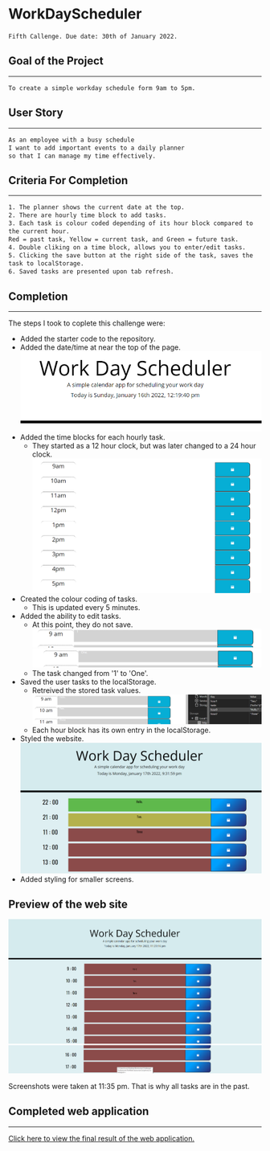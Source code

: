 # WorkDayScheduler
```
Fifth Callenge. Due date: 30th of January 2022.
```

## Goal of the Project
***
```
To create a simple workday schedule form 9am to 5pm.
```

## User Story
***
```
As an employee with a busy schedule
I want to add important events to a daily planner
so that I can manage my time effectively.
```

## Criteria For Completion
***
```
1. The planner shows the current date at the top.
2. There are hourly time block to add tasks.
3. Each task is colour coded depending of its hour block compared to the current hour.
Red = past task, Yellow = current task, and Green = future task.
4. Double cliking on a time block, allows you to enter/edit tasks.
5. Clicking the save button at the right side of the task, saves the task to localStorage.
6. Saved tasks are presented upon tab refresh.
```

## Completion
***
The steps I took to coplete this challenge were:
- Added the starter code to the repository.
- Added the date/time at near the top of the page.
![Preview of the web site. Question.](https://github.com/NicolasRojas-CENG/WorkDayScheduler/blob/a6b66970960d5a9c9cec78af1c0bd6c413c23ead/assets/images/currentDay.PNG "Preview of the web site. Date.")
- Added the time blocks for each hourly task.
   - They started as a 12 hour clock, but was later changed to a 24 hour clock.
![Preview of the web site. Question.](https://github.com/NicolasRojas-CENG/WorkDayScheduler/blob/a6b66970960d5a9c9cec78af1c0bd6c413c23ead/assets/images/hourlyTasks.PNG "Preview of the web site. Hourly tasks.")
- Created the colour coding of tasks.
   - This is updated every 5 minutes.
- Added the ability to edit tasks.
   - At this point, they do not save.
![Preview of the web site. Timer.](https://github.com/NicolasRojas-CENG/WorkDayScheduler/blob/a6b66970960d5a9c9cec78af1c0bd6c413c23ead/assets/images/taskEdit1.PNG "Preview of the web site. Editing tasks.")
![Preview of the web site. Timer.](https://github.com/NicolasRojas-CENG/WorkDayScheduler/blob/a6b66970960d5a9c9cec78af1c0bd6c413c23ead/assets/images/taskEdit2.PNG "Preview of the web site. Editing tasks.")
   - The task changed from '1' to 'One'.
- Saved the user tasks to the localStorage.
   - Retreived the stored task values.
![Preview of the web site. Score.](https://github.com/NicolasRojas-CENG/WorkDayScheduler/blob/a6b66970960d5a9c9cec78af1c0bd6c413c23ead/assets/images/savingTasks.PNG "Preview of the web site. Saved tasks.")
   - Each hour block has its own entry in the localStorage.
- Styled the website.
![Preview of the web site. Score.](https://github.com/NicolasRojas-CENG/WorkDayScheduler/blob/a6b66970960d5a9c9cec78af1c0bd6c413c23ead/assets/images/styling.PNG "Preview of the web site. Saved tasks.")
- Added styling for smaller screens.

## Preview of the web site
![Preview of the web site. Instruction screen.](https://github.com/NicolasRojas-CENG/WorkDayScheduler/blob/99a8121ecd4432ea4ff189149a03265539a7daf4/assets/images/preview1.PNG "Preview of the web site.")
![Preview of the web site. Quiz screen.](https://github.com/NicolasRojas-CENG/WorkDayScheduler/blob/99a8121ecd4432ea4ff189149a03265539a7daf4/assets/images/preview2.PNG "Preview of the web site.")

Screenshots were taken at 11:35 pm. That is why all tasks are in the past.


## Completed web application
***
[Click here to view the final result of the web application.](https://nicolasrojas-ceng.github.io/WorkDayScheduler/ "Work Day Scheduler")
